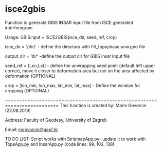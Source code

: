 # isce2gbis
Function to generate GBIS INSAR input file from ISCE generated interferogram

 Usage: GBISinput = ISCE2GBIS(isce_dir, seed_ref, crop)
 
 isce_dir  = '/dir/' - define the directory with filt_topophase.unw.geo file

 output_dir = 'dir' -define the output dir for GBIS insar input file

 seed_ref = [Lon,Lat] - define the unwrapping seed point (default left upper corner), move it closer to deformation area but not on the area affected by deformation (OPTIONAL)

 crop = [lon_min, lon_max, lat_min, lat_max] - Define the window for cropping (OPTIONAL)
 
 =========================================================================
 This function is created by: Marin Govorcin (22.08.2019)
 
 Address: Faculty of Geodesy, University of Zagreb
 
 Email: mgovorcin@geof.hr
 
 TO DO LIST: Script works with StripmapApp.py- update it to work with TopsApp.py and InsarApp.py (code lines: 99, 102, 138)
